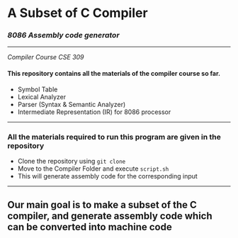 # A Subset of C Compiler
### *8086 Assembly code generator*
---
*Compiler Course CSE 309*
#### This repository contains all the materials of the compiler course so far.
- Symbol Table
- Lexical Analyzer
- Parser (Syntax & Semantic Analyzer)
- Intermediate Representation (IR) for 8086 processor
---
### All the materials required to run this program are given in the repository

- Clone the repository using `git clone`
- Move to the Compiler Folder and execute `script.sh`
- This will generate assembly code for the corresponding input

---
Our main goal is to make a subset of the C compiler, and generate assembly code which can be converted into machine code
---
